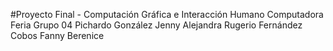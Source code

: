 #Proyecto Final - Computación Gráfica e Interacción Humano Computadora
Feria
Grupo 04
Pichardo González Jenny Alejandra
Rugerio Fernández Cobos Fanny Berenice
